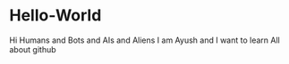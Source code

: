# Hello-World

Hi Humans and Bots and AIs and Aliens
I am Ayush and I want to learn All about github
